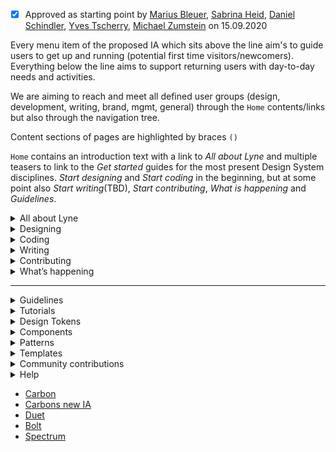 <sbb-title level="1" text="Information architecture (IA) for the Lyne (Web) documentation platform" class="page-title"></sbb-title>

<sbb-title level="4" text="Status"></sbb-title>

- [x] Approved as starting point by [Marius Bleuer](https://github.com/mbleuer), [Sabrina Heid](https://github.com/sabrinaheid), [Daniel Schindler](https://github.com/DanTheMen), [Yves Tscherry](https://github.com/feerglas), [Michael Zumstein](https://github.com/4aficiona2) on 15.09.2020

<sbb-title level="4" text="Notes"></sbb-title>

Every menu item of the proposed IA which sits above the line aim's to guide users to get up and running (potential first time visitors/newcomers). Everything below the line aims to support returning users with day-to-day needs and activities.

We are aiming to reach and meet all defined user groups (design, development, writing, brand, mgmt, general) through the `Home` contents/links but also through the navigation tree.

Content sections of pages are highlighted by braces `()`

`Home` contains an introduction text with a link to *All about Lyne* and multiple teasers to link to the *Get started* guides for the most present Design System disciplines. *Start designing* and *Start coding* in the beginning, but at some point also *Start writing*(TBD), *Start contributing*, *What is happening* and *Guidelines*.

<sbb-title level="4" text="Proposed IA for left side navigation"></sbb-title>


<details>
  <summary>All about Lyne</summary>

  Essentials, goals(see benefits for more details), What you get, How Lyne works, (Who we are &)How we work (team/processes/principles/QA/metrics/what we are working on/roadmap)

  * Essentials
  * Goals and Benefits
    * (Management/Executive summary)
  * What you get
    * Artifacts
      * Components
      * Design Tokens
      * Figma Team Library (with Styles & Components)
      * Patterns
    * Features
      * Framework-agnostic components
      * In-sync experiences
      * Component level accessibility(a11y) baked in
      * QA gates
      * Shared common language
      * Performance optimized components
    * Resources
      * Assets & tools
  * How Lyne works
    * Structure/architecture
    * How is everything related
    * For whom? (Show the different roles which profit from Lyne)
  * How we work (team/processes/principles)
    * Code of conduct
    * Who we are
      * Core
      * Community
    * Link to `Guiding Principles`
    * Governance model
      * Component contribution process
      * Link to `Contributing`
    * QA
      * In ... TUNE?
      * In ... SHAPE?
    * Metrics
    * What we are working on
    * Roadmap (Where we are going)

  * Glossary (vocabulary/dictionary/common language/terminology/jargon)

  <sbb-title level="4" text="Not yet included"></sbb-title>

  * Gallery/Implementations/Examples based on Lyne
</details>
<details>
  <summary>Designing</summary>

  * Design kits
</details>
<details>
  <summary>Coding</summary>

  * Resources
</details>
<details>
  <summary>Writing</summary>

</details>
<details>
  <summary>Contributing</summary>

  * Bug or request
  * Documentation
  * Component
  * Icon
  * Pictogram
  * Design Token
  * Pattern
  * Other contribution
</details>
<details>
  <summary>What’s happening</summary>

  * Monthly update / Release notes
  * Changelog
  * Status
    * (show progress, states: done, in progress, pending)
  * News & articles
  * Meetups
  * Roadmap
</details>

---

<details>
  <summary>Guidelines</summary>

  * Guiding Principles (derived and formulated from the Lyne Core Team values, SBB UX values, SBB core company values)
  * Naming (check also our glossary for our design system jargon)

  * Voice and tone
  * Accessibility
  * Performance
  * Tracking / Analytics

  * Spacing
  * Typography
  * Motion
  * Illustration
  * Icon
  * Data visualization

  * Coding
  * Designing
  * UX
  * Writing
  * ...
</details>
<details>
  <summary>Tutorials</summary>

  * Figma tutorial
  * Angular tutorial
  * Backend integration tutorial (AEM, Drupal)
  * ...
</details>
<details>
  <summary>Design Tokens</summary>

  * Color
  * Font
  * Font size
  * Space
  * Border radius
  * Box shadow
  * ...
</details>
<details>
  <summary>Components</summary>

  * ... list of all components
</details>
<details>
  <summary>Patterns</summary>

  * ... list of all patterns
</details>
<details>
  <summary>Templates</summary>

  * ... list of all templates
</details>
<details>
  <summary>Community contributions</summary>
  Other possible menu item names: System/Domain contributions/extensions, Satellites/Snowflakes

  * Design Tokens
  * Components
  * Patterns
</details>
<details>
  <summary>Help</summary>

  File a bug or are you missing something (link to contributions)

  * Status page
  * FAQs
  * Migration guide
  * Support (& contact)
</details>

<sbb-title level="4" text="Sources/IA is influenced by:"></sbb-title>

* [Carbon](https://www.carbondesignsystem.com)
* [Carbons new IA](https://medium.com/carbondesign/carbons-new-information-architecture-531c52207205)
* [Duet](https://www.duetds.com)
* [Bolt](https://boltdesignsystem.com)
* [Spectrum](https://spectrum.adobe.com/)
